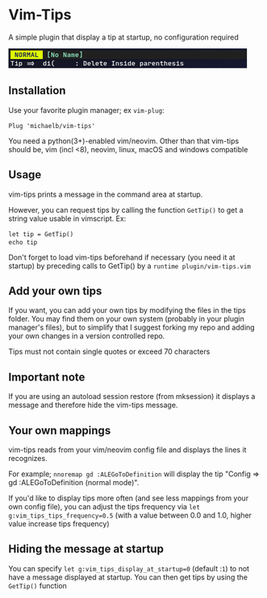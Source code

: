 # Vim-Tips

A simple plugin that display a tip at startup, no configuration required

![](example.png)

## Installation

Use your favorite plugin manager; ex `vim-plug`:

```vim
Plug 'michaelb/vim-tips'
```

You need a python(3+)-enabled vim/neovim. Other than that vim-tips should be, vim (incl <8), neovim, linux, macOS and windows compatible

## Usage

vim-tips prints a message in the command area at startup.

However, you can request tips by calling the function `GetTip()` to get a string value usable in vimscript. Ex:

```
let tip = GetTip()
echo tip
```

Don't forget to load vim-tips beforehand if necessary (you need it at startup) by preceding calls to GetTip() by a 
`runtime plugin/vim-tips.vim`

## Add your own tips

If you want, you can add your own tips by modifying the files in the tips folder.
You may find them on your own system (probably in your plugin manager's files), but to simplify that I suggest forking my repo and adding your own changes in a version controlled repo.

Tips must not contain single quotes or exceed 70 characters

## Important note

If you are using an autoload session restore (from mksession) it displays a message and therefore hide the vim-tips message.

## Your own mappings

vim-tips reads from your vim/neovim config file and displays the lines it recognizes.

For example;
`nnoremap gd :ALEGoToDefinition`
will display the tip "Config => gd :ALEGoToDefinition (normal mode)".

If you'd like to display tips more often (and see less mappings from your own config file), you can adjust the tips frequency via
`let g:vim_tips_tips_frequency=0.5` (with a value between 0.0 and 1.0, higher value increase tips frequency)

## Hiding the message at startup

You can specify `let g:vim_tips_display_at_startup=0` (default :`1`) to not have a message displayed at startup. You can then get tips by using the `GetTip()` function
